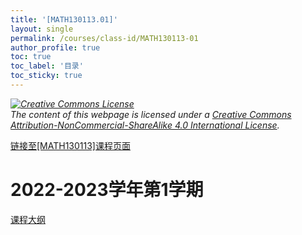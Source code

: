 ```yaml
---
title: '[MATH130113.01]'
layout: single
permalink: /courses/class-id/MATH130113-01
author_profile: true
toc: true
toc_label: '目录'
toc_sticky: true
---
```


<div class='notice--warning'>
	<p><i><a rel='license' href='http://creativecommons.org/licenses/by-nc-sa/4.0/'><img alt='Creative Commons License' style='border-width:0' src='https://i.creativecommons.org/l/by-nc-sa/4.0/88x31.png' /></a><br /> The content of this webpage is licensed under a <a rel='license' href='http://creativecommons.org/licenses/by-nc-sa/4.0/'>Creative Commons Attribution-NonCommercial-ShareAlike 4.0 International License</a>.</i></p>
</div>

<a href='https://fdu-math.github.io/courses/MATH130113'>链接至[MATH130113]课程页面<a>

# 2022-2023学年第1学期

<a href='https://fdu-math.github.io/courses/syllabus/MATH130113.01-2022-2023-1 (Encrypted).pdf'>课程大纲</a>